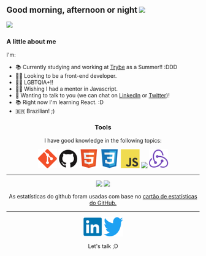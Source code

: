 ## Good morning, afternoon or night  <img src="https://camo.githubusercontent.com/e8e7b06ecf583bc040eb60e44eb5b8e0ecc5421320a92929ce21522dbc34c891/68747470733a2f2f6d656469612e67697068792e636f6d2f6d656469612f6876524a434c467a6361737252346961377a2f67697068792e676966" width=30px>

<a href="https://ibb.co/pnMwdZ4"><img src="https://i.ibb.co/QXTQMnY/Sem-t-tulo-1.gif" border="0"></a>


### A little about me

I'm:
 
- 📚 Currently studying and working at [Trybe](https://www.betrybe.com/) as a Summer!! :DDD
- 👨‍💻 Looking to be a front-end developer.
- 🏳️‍🌈 LGBTQIA+!!
- 👨‍🏫 Wishing I had a mentor in Javascript.
- 📧 Wanting to talk to you (we can chat on [LinkedIn](https://www.linkedin.com/in/denis-rossati/) or [Twitter](twitter))!
- 📚 Right now I'm learning React. :D
- 🇧🇷 Brazilian! ;)

### <p align="center">Tools</p>

<p align="center">I have good knowledge in the following topics:</p>

<p align="center">
  <code><img height="50" src="https://raw.githubusercontent.com/devicons/devicon/master/icons/git/git-original.svg"></code> 
  <code><img height="50" src="https://raw.githubusercontent.com/devicons/devicon/master/icons/github/github-original.svg"></code> 
  <code><img height="50" src="https://raw.githubusercontent.com/devicons/devicon/master/icons/html5/html5-original.svg"></code> 
  <code><img height="50" src="https://raw.githubusercontent.com/devicons/devicon/master/icons/css3/css3-original.svg"></code> 
  <code><img height="50" src="https://raw.githubusercontent.com/devicons/devicon/master/icons/javascript/javascript-original.svg"></code> 
  <code><img height="50" src="https://upload.wikimedia.org/wikipedia/commons/thumb/a/a7/React-icon.svg/1280px-React-icon.svg.png"></code> 
  <code><img height="50" src="https://raw.githubusercontent.com/devicons/devicon/master/icons/redux/redux-original.svg"></code> 
</p>

---

<p align="center">
  <img heigth="200px" src="https://github-readme-stats.vercel.app/api?username=denis-rossati&theme=vue&show_icons=true" />
  <img heigth="200px" src="https://github-readme-stats.vercel.app/api/top-langs/?username=denis-rossati&theme=vue&show_icons=true" />
</p>
  
<p align="center">As estatísticas do github foram usadas com base no <a target="_blank" href="https://github.com/anuraghazra/github-readme-stats">cartão de estatísticas do GitHub.</a></p>

---

<p align="center">
  <a href="https://www.linkedin.com/in/denis-rossati/" target="_blank" /><img height="50" src="https://raw.githubusercontent.com/devicons/devicon/master/icons/linkedin/linkedin-original.svg"></a>
  <a href="" target="_blank" /><img height="50" src="https://raw.githubusercontent.com/devicons/devicon/master/icons/twitter/twitter-original.svg"></a>
</p>
<p align="center">
  Let's talk ;D
</p>

